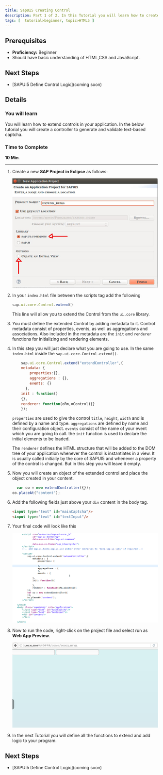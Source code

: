 ```yaml
---
title: SapUI5 Creating Control
description: Part 1 of 2. In this Tutorial you will learn how to create a simple UI5 Control. Create the template for your control.
tags: [  tutorial>beginner, topic>HTML5 ]
---
```


## Prerequisites
 - **Proficiency:** Beginner
 - Should have basic understanding of HTML,CSS and JavaScript.

## Next Steps
  - [SAPUI5 Define Control Logic](coming soon)

## Details
### You will learn
  You will learn how to extend controls in your application. In the below tutorial you will create a controller to generate and validate text-based captcha.

### Time to Complete
  **10 Min**.

---

1. Create a new **SAP Project in Eclipse** as follows:

     ![sapui5_project](sap_1.jpg)

2. In your `index.html` file between the scripts tag add the following

    ```javascript
    sap.ui.core.Control.extend()
    ```

    This line will allow you to extend the Control from the `ui.core` library.

3. You must define the extended Control by adding metadata to it. Control metadata consist of properties, events, as well as aggregations and associations. Also included in the metadata are the `init` and `renderer` functions for initializing and rendering elements.

4.  In this step you will just declare what you are going to use. In the same `index.html` inside the `sap.ui.core.Control.extend()`.

    ```javascript
        sap.ui.core.Control.extend("extendController",{
        metadata: {
            properties:{},
            aggregations : {},
            events: {}
          },
        init : function()
        {},
        renderer: function(oRm,oControl){}
        });
    ```

    `properties` are used to give the control `title`, `height`, `width` and is defined by a name and type. `aggregations` are defined by name and their configuration object. `events` consist of the name of your event which you are going to call. the `init` function is used to declare the initial elements to be loaded.

    The `renderer` defines the HTML structure that will be added to the DOM tree of your application whenever the control is instantiates in a view. It is usually called initially by the core of SAPUI5 and whenever a property of the control is changed. But in this step you will leave it empty.

5.  Now you will create an object of the extended control and place the object created in your content.

    ```javascript
      var oo = new extendController({});
    oo.placeAt("content");
    ```

6. Add the following fields just above your `div` content in the body tag.

    ```html
    <input type="text" id="mainCaptcha"/>
    <input type="text" id="textInput"/>
    ```

7.   Your final code will look like this

     ![all_code ](step_1.png)

8.   Now to run the code, right-click on the project file and select run as **Web App Preview**.

     ![finaloutput](step_2.png)

9.   In the next Tutorial you will define all the functions to extend and add logic to your program.

## Next Steps
  - [SAPUI5 Define Control Logic](coming soon)
